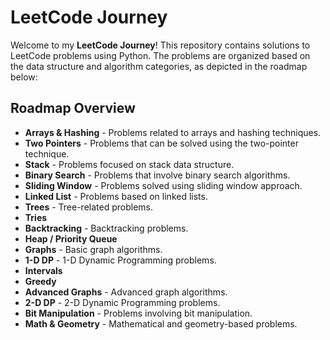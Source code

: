 # LeetCode Journey

Welcome to my **LeetCode Journey**! This repository contains solutions to LeetCode problems using Python. The problems are organized based on the data structure and algorithm categories, as depicted in the roadmap below:

## Roadmap Overview

- **Arrays & Hashing** - Problems related to arrays and hashing techniques.
- **Two Pointers** - Problems that can be solved using the two-pointer technique.
- **Stack** - Problems focused on stack data structure.
- **Binary Search** - Problems that involve binary search algorithms.
- **Sliding Window** - Problems solved using sliding window approach.
- **Linked List** - Problems based on linked lists.
- **Trees** - Tree-related problems.
- **Tries**
- **Backtracking** - Backtracking problems.
- **Heap / Priority Queue**
- **Graphs** - Basic graph algorithms.
- **1-D DP** - 1-D Dynamic Programming problems.
- **Intervals**
- **Greedy**
- **Advanced Graphs** - Advanced graph algorithms.
- **2-D DP** - 2-D Dynamic Programming problems.
- **Bit Manipulation** - Problems involving bit manipulation.
- **Math & Geometry** - Mathematical and geometry-based problems.
